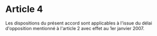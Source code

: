 # Article 4

Les dispositions du présent accord sont applicables à l'issue du délai d'opposition mentionné à l'article 2 avec effet au 1er janvier 2007.

